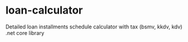 # loan-calculator
Detailed loan installments schedule calculator with tax (bsmv, kkdv, kdv) .net core library
